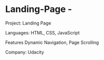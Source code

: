 # Landing-Page - 
Project:
Landing Page 

Languages:
HTML,
CSS, 
JavaScript

Features
Dynamic Navigation, 
Page Scrolling

Company:
Udacity 



